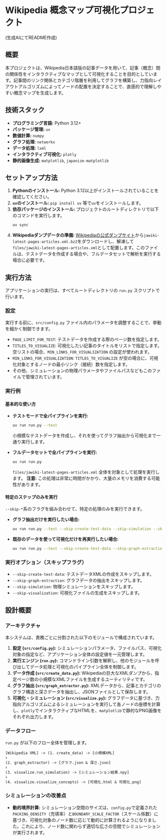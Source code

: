 # Wikipedia 概念マップ可視化プロジェクト
(生成AIにてREADME作成)

## 概要
本プロジェクトは、Wikipedia日本語版の記事データを用いて、記事（概念）間の関係性をインタラクティブなマップとして可視化することを目的としています。記事間のリンク関係とカテゴリ階層を利用してグラフを構築し、力指向レイアウトアルゴリズムによってノードの配置を決定することで、直感的で理解しやすい概念マップを生成します。

## 技術スタック
*   **プログラミング言語:** Python 3.12+
*   **パッケージ管理:** `uv`
*   **数値計算:** `numpy`
*   **グラフ処理:** `networkx`
*   **データ処理:** `lxml`
*   **インタラクティブ可視化:** `plotly`
*   **静的画像生成:** `matplotlib`, `japanize-matplotlib`

## セットアップ方法
1.  **Pythonのインストール:** Python 3.12以上がインストールされていることを確認してください。
2.  **`uv`のインストール:** `pip install uv` 等で`uv`をインストールします。
3.  **依存パッケージのインストール:** プロジェクトのルートディレクトリで以下のコマンドを実行します。
    ```bash
    uv sync
    ```
4.  **Wikipediaダンプデータの準備:** [Wikipediaの公式ダンプサイト](https://dumps.wikimedia.org/jawiki/latest/)から`jawiki-latest-pages-articles.xml.bz2`をダウンロードし、解凍して`files/jawiki-latest-pages-articles.xml`として配置します。このファイルは、テストデータを作成する場合や、フルデータセットで解析を実行する場合に必要です。

## 実行方法

アプリケーションの実行は、すべてルートディレクトリの `run.py` スクリプトで行います。

### 設定

実行する前に、`src/config.py` ファイル内のパラメータを調整することで、挙動を細かく制御できます。

*   `PAGE_LIMIT_FOR_TEST`: テストデータを作成する際のページ数を指定します。
*   `TITLES_TO_VISUALIZE`: 可視化したい記事のタイトルをリストで指定します。空リストの場合、`MIN_LINKS_FOR_VISUALIZATION` の設定が使われます。
*   `MIN_LINKS_FOR_VISUALIZATION`: `TITLES_TO_VISUALIZE` が空の場合に、可視化対象とするノードの最小リンク（接続）数を指定します。
*   その他、シミュレーションの物理パラメータやファイルパスなどもこのファイルで管理されています。

### 実行例

#### 基本的な使い方

*   **テストモードで全パイプラインを実行:**
    ```bash
    uv run run.py --test
    ```
    小規模なテストデータを作成し、それを使ってグラフ抽出から可視化まで一通り実行します。

*   **フルデータセットで全パイプラインを実行:**
    ```bash
    uv run run.py
    ```
    `files/jawiki-latest-pages-articles.xml` 全体を対象として処理を実行します。
    **注意:** この処理は非常に時間がかかり、大量のメモリを消費する可能性があります。

#### 特定のステップのみを実行

`--skip-*`系のフラグを組み合わせて、特定の処理のみを実行できます。

*   **グラフ抽出だけを実行したい場合:**
    ```bash
    uv run run.py --test --skip-create-test-data --skip-simulation --skip-visualization
    ```

*   **既存のデータを使って可視化だけを再実行したい場合:**
    ```bash
    uv run run.py --test --skip-create-test-data --skip-graph-extraction --skip-simulation
    ```

### 実行オプション（スキップフラグ）

*   `--skip-create-test-data`: テストデータXMLの作成をスキップします。
*   `--skip-graph-extraction`: グラフデータの抽出をスキップします。
*   `--skip-simulation`: 物理シミュレーションをスキップします。
*   `--skip-visualization`: 可視化ファイルの生成をスキップします。

## 設計概要

### アーキテクチャ
本システムは、責務ごとに分割された以下のモジュールで構成されています。

1.  **設定 (`src/config.py`):** シミュレーションパラメータ、ファイルパス、可視化対象の指定など、アプリケーション全体の設定値を一元管理します。
2.  **実行エンジン (`run.py`):** コマンドライン引数を解釈し、他のモジュールを呼び出してデータ処理と可視化のパイプライン全体を制御します。
3.  **データ作成 (`src/create_data.py`):** Wikipediaの巨大なXMLダンプから、指定ページ数の小規模なXMLファイルを生成するユーティリティです。
4.  **グラフ抽出 (`src/graph_extractor.py`):** XMLデータから、記事とカテゴリのグラフ構造と深さデータを抽出し、JSONファイルとして保存します。
5.  **可視化・シミュレーション (`src/visualize.py`):** グラフデータに基づき、力指向アルゴリズムによるシミュレーションを実行して各ノードの座標を計算し、`plotly`でインタラクティブなHTMLを、`matplotlib`で静的なPNG画像をそれぞれ出力します。

### データフロー
`run.py` が以下のフロー全体を管理します。

```
[Wikipedia XML] -> (1. create_data) -> [小規模XML]
↓
(2. graph_extractor) -> [グラフ.json & 深さ.json]
↓
(3. visualize.run_simulation) -> [シミュレーション結果.npy]
↓
(4. visualize.visualize_concepts) -> [可視化.html & 可視化.png]
```

### シミュレーションの改善点
*   **動的境界計算:** シミュレーション空間のサイズは、`config.py`で定義された`PACKING_DENSITY`（充填率）と`BOUNDARY_SCALE_FACTOR`（スケール係数）に基づき、可視化対象のノード数に応じて動的に計算されるようになりました。これにより、ノード数に関わらず適切な広さの空間でシミュレーションが実行されます。